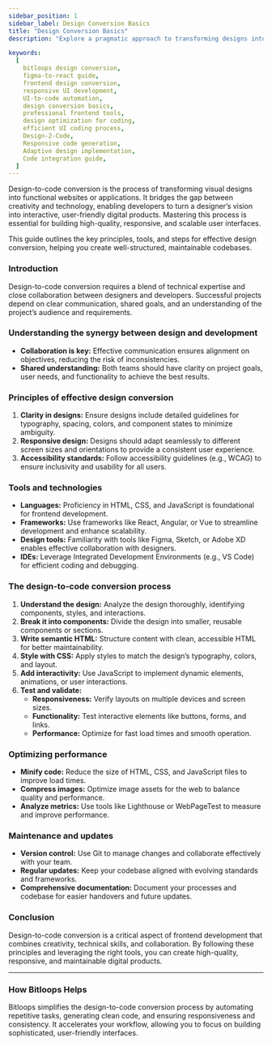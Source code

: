 ```yaml
---
sidebar_position: 1
sidebar_label: Design Conversion Basics
title: "Design Conversion Basics"
description: "Explore a pragmatic approach to transforming designs into functional websites with our guide on design-to-code conversion. Learn essential principles, tools, and best practices for a seamless transition from visual concepts to responsive, accessible web applications. Perfect for developers and designers seeking a straightforward, effective strategy for turning creative visions into technical realities."

keywords:
  [
    bitloops design conversion,
    figma-to-react guide,
    frontend design conversion,
    responsive UI development,
    UI-to-code automation,
    design conversion basics,
    professional frontend tools,
    design optimization for coding,
    efficient UI coding process,
    Design-2-Code,
    Responsive code generation,
    Adaptive design implementation,
    Code integration guide,
  ]
---
```


Design-to-code conversion is the process of transforming visual designs into functional websites or applications. It bridges the gap between creativity and technology, enabling developers to turn a designer’s vision into interactive, user-friendly digital products. Mastering this process is essential for building high-quality, responsive, and scalable user interfaces.  

This guide outlines the key principles, tools, and steps for effective design conversion, helping you create well-structured, maintainable codebases.  

### Introduction  

Design-to-code conversion requires a blend of technical expertise and close collaboration between designers and developers. Successful projects depend on clear communication, shared goals, and an understanding of the project’s audience and requirements.  

### Understanding the synergy between design and development  

- **Collaboration is key:** Effective communication ensures alignment on objectives, reducing the risk of inconsistencies.  
- **Shared understanding:** Both teams should have clarity on project goals, user needs, and functionality to achieve the best results.  

### Principles of effective design conversion  

1. **Clarity in designs:** Ensure designs include detailed guidelines for typography, spacing, colors, and component states to minimize ambiguity.  
2. **Responsive design:** Designs should adapt seamlessly to different screen sizes and orientations to provide a consistent user experience.  
3. **Accessibility standards:** Follow accessibility guidelines (e.g., WCAG) to ensure inclusivity and usability for all users.  

### Tools and technologies  

- **Languages:** Proficiency in HTML, CSS, and JavaScript is foundational for frontend development.  
- **Frameworks:** Use frameworks like React, Angular, or Vue to streamline development and enhance scalability.  
- **Design tools:** Familiarity with tools like Figma, Sketch, or Adobe XD enables effective collaboration with designers.  
- **IDEs:** Leverage Integrated Development Environments (e.g., VS Code) for efficient coding and debugging.  

### The design-to-code conversion process  

1. **Understand the design:** Analyze the design thoroughly, identifying components, styles, and interactions.  
2. **Break it into components:** Divide the design into smaller, reusable components or sections.  
3. **Write semantic HTML:** Structure content with clean, accessible HTML for better maintainability.  
4. **Style with CSS:** Apply styles to match the design’s typography, colors, and layout.  
5. **Add interactivity:** Use JavaScript to implement dynamic elements, animations, or user interactions.  
6. **Test and validate:**  
   - **Responsiveness:** Verify layouts on multiple devices and screen sizes.  
   - **Functionality:** Test interactive elements like buttons, forms, and links.  
   - **Performance:** Optimize for fast load times and smooth operation.  

### Optimizing performance  

- **Minify code:** Reduce the size of HTML, CSS, and JavaScript files to improve load times.  
- **Compress images:** Optimize image assets for the web to balance quality and performance.  
- **Analyze metrics:** Use tools like Lighthouse or WebPageTest to measure and improve performance.  

### Maintenance and updates  

- **Version control:** Use Git to manage changes and collaborate effectively with your team.  
- **Regular updates:** Keep your codebase aligned with evolving standards and frameworks.  
- **Comprehensive documentation:** Document your processes and codebase for easier handovers and future updates.  

### Conclusion  

Design-to-code conversion is a critical aspect of frontend development that combines creativity, technical skills, and collaboration. By following these principles and leveraging the right tools, you can create high-quality, responsive, and maintainable digital products.  

---

### How Bitloops Helps  

Bitloops simplifies the design-to-code conversion process by automating repetitive tasks, generating clean code, and ensuring responsiveness and consistency. It accelerates your workflow, allowing you to focus on building sophisticated, user-friendly interfaces.  